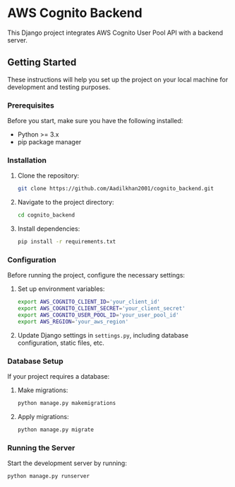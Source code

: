 # AWS Cognito Backend

This Django project integrates AWS Cognito User Pool API with a backend server.

## Getting Started

These instructions will help you set up the project on your local machine for development and testing purposes.

### Prerequisites

Before you start, make sure you have the following installed:
- Python >= 3.x
- pip package manager

### Installation

1. Clone the repository:
    ```sh
    git clone https://github.com/Aadilkhan2001/cognito_backend.git
    ```

2. Navigate to the project directory:
    ```sh
    cd cognito_backend
    ```

3. Install dependencies:
    ```sh
    pip install -r requirements.txt
    ```

### Configuration

Before running the project, configure the necessary settings:

1. Set up environment variables:
    ```sh
    export AWS_COGNITO_CLIENT_ID='your_client_id'
    export AWS_COGNITO_CLIENT_SECRET='your_client_secret'
    export AWS_COGNITO_USER_POOL_ID='your_user_pool_id'
    export AWS_REGION='your_aws_region'
    ```

2. Update Django settings in `settings.py`, including database configuration, static files, etc.

### Database Setup

If your project requires a database:

1. Make migrations:
    ```sh
    python manage.py makemigrations
    ```

2. Apply migrations:
    ```sh
    python manage.py migrate
    ```

### Running the Server

Start the development server by running:
```sh
python manage.py runserver